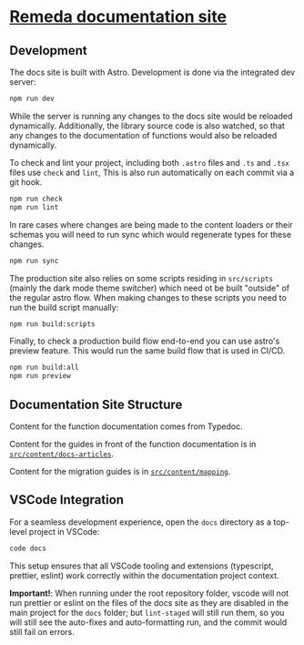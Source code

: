 # [Remeda documentation site](https://remedajs.com)

## Development

The docs site is built with Astro. Development is done via the integrated dev
server:

```bash
npm run dev
```

While the server is running any changes to the docs site would be reloaded
dynamically. Additionally, the library source code is also watched, so that any
changes to the documentation of functions would also be reloaded dynamically.

To check and lint your project, including both `.astro` files and `.ts` and
`.tsx` files use `check` and `lint`, This is also run automatically on each
commit via a git hook.

```bash
npm run check
npm run lint
```

In rare cases where changes are being made to the content loaders or their
schemas you will need to run sync which would regenerate types for these
changes.

```bash
npm run sync
```

The production site also relies on some scripts residing in `src/scripts`
(mainly the dark mode theme switcher) which need ot be built "outside" of the
regular astro flow. When making changes to these scripts you need to run the
build script manually:

```bash
npm run build:scripts
```

Finally, to check a production build flow end-to-end you can use astro's preview
feature. This would run the same build flow that is used in CI/CD.

```bash
npm run build:all
npm run preview
```

## Documentation Site Structure

Content for the function documentation comes from Typedoc.

Content for the guides in front of the function documentation is in [`src/content/docs-articles`](src/content/docs-articles).

Content for the migration guides is in [`src/content/mapping`](src/content/mapping).

## VSCode Integration

For a seamless development experience, open the `docs` directory as a top-level project in VSCode:

```bash
code docs
```

This setup ensures that all VSCode tooling and extensions (typescript, prettier, eslint) work correctly within the documentation project context.

**Important!**: When running under the root repository folder, vscode will not run prettier or eslint on the files of the docs site as they are disabled in the main project for the `docs` folder; but `lint-staged` will still run them, so you will still see the auto-fixes and auto-formatting run, and the commit would still fail on errors.

